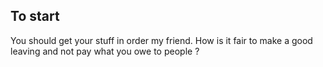 ## To start

You should get your stuff in order my friend. How is it fair to make a good leaving and not pay what you owe to people ?